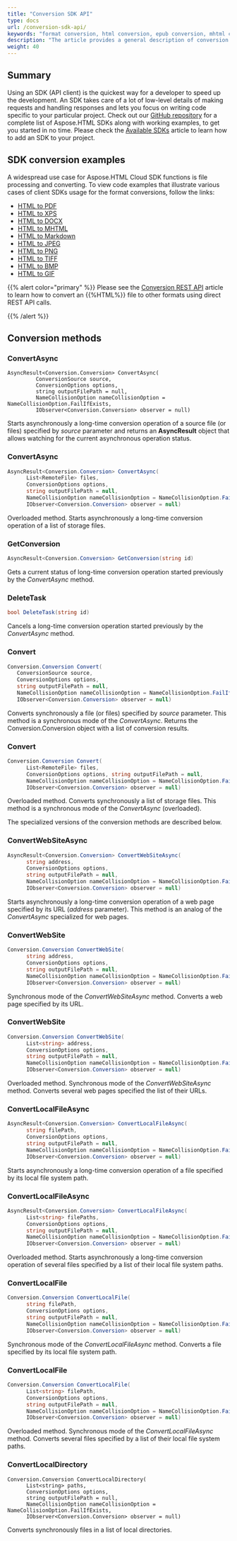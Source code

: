 ```yaml
---
title: "Conversion SDK API"
type: docs
url: /conversion-sdk-api/
keywords: "format conversion, html conversion, epub conversion, mhtml conversion, asynchronous conversion, conversion SDK, convert html to pdf, convert html to xps, convert html to doc, convert html to jpeg, convert html to png, convert html to tiff, Python, PHP, Perl, Android, Swift, C#, Java, Node.js"
description: "The article provides a general description of conversion features of Aspose.HTML Cloud SDK API. SDKs are wrappers upon REST API to help developers speed up their development. SDKs are available in PHP, Perl, Android, Swift, C#, Java and more."
weight: 40
---
```


## **Summary**

Using an SDK (API client) is the quickest way for a developer to speed up the development. An SDK takes care of a lot of low-level details of making requests and handling responses and lets you focus on writing code specific to your particular project. Check out our [GitHub repository](https://github.com/aspose-html-cloud) for a complete list of Aspose.HTML SDKs along with working examples, to get you started in no time. Please check the [Available SDKs](/html/available-sdks/) article to learn how to add an SDK to your project.

## **SDK conversion examples**

A widespread use case for Aspose.HTML Cloud SDK functions is file processing and converting. To view code examples that illustrate various cases of client SDKs usage for the format conversions, follow the links:

 - [HTML to PDF](/html/conversion-sdk-api/convert-html-to-pdf/) 
 - [HTML to XPS](/html/conversion-sdk-api/convert-html-to-xps/)
 - [HTML to DOCX](/html/conversion-sdk-api/convert-html-to-docx/) 
 - [HTML to MHTML](/html/conversion-sdk-api/convert-html-to-mhtml/)
 - [HTML to Markdown](/html/conversion-sdk-api/convert-html-to-markdown/)
 - [HTML to JPEG](/html/conversion-sdk-api/convert-html-to-jpeg/) 
 - [HTML to PNG](/html/conversion-sdk-api/convert-html-to-png/) 
 - [HTML to TIFF](/html/conversion-sdk-api/convert-html-to-tiff/) 
 - [HTML to BMP](/html/conversion-sdk-api/convert-html-to-bmp/) 
 - [HTML to GIF](/html/conversion-sdk-api/convert-html-to-gif/) 

{{% alert color="primary" %}} 
Please see the [Conversion REST API](/html/conversion-rest-api/) article to learn how to convert an {{%HTML%}} file to other formats using direct REST API calls.

{{% /alert %}} 

## **Conversion methods**



### ConvertAsync

 ```
 AsyncResult<Conversion.Conversion> ConvertAsync(
          ConversionSource source,
          ConversionOptions options,
          string outputFilePath = null,
          NameCollisionOption nameCollisionOption = NameCollisionOption.FailIfExists,
          IObserver<Conversion.Conversion> observer = null)
 ```

Starts asynchronously a long-time conversion operation of a source file (or files) specified by *source* parameter and returns an **AsyncResult** object that allows watching for the current asynchronous operation status. 



### ConvertAsync

```c#
AsyncResult<Conversion.Conversion> ConvertAsync(
      List<RemoteFile> files,
      ConversionOptions options,
      string outputFilePath = null,
      NameCollisionOption nameCollisionOption = NameCollisionOption.FailIfExists,
      IObserver<Conversion.Conversion> observer = null)
```

Overloaded method.  Starts asynchronously a long-time conversion operation of a list of storage files.



### GetConversion

```c#
AsyncResult<Conversion.Conversion> GetConversion(string id)
```

Gets a current status of long-time conversion operation started previously by the *ConvertAsync* method.



### DeleteTask

```c#
bool DeleteTask(string id)
```

Cancels a long-time conversion operation started previously by the *ConvertAsync* method.



### Convert

```c#
Conversion.Conversion Convert(
   ConversionSource source,
   ConversionOptions options,
   string outputFilePath = null,
   NameCollisionOption nameCollisionOption = NameCollisionOption.FailIfExists,
   IObserver<Conversion.Conversion> observer = null)
```

Converts synchronously a file (or files) specified by  *source* parameter. This method is a synchronous mode of the *ConvertAsync*. Returns the Conversion.Conversion object with a list of conversion results.



### Convert

```c#
Conversion.Conversion Convert(
      List<RemoteFile> files, 
      ConversionOptions options, string outputFilePath = null,
      NameCollisionOption nameCollisionOption = NameCollisionOption.FailIfExists,
      IObserver<Conversion.Conversion> observer = null)
```

Overloaded method. Converts synchronously a list of storage files. This method is a synchronous mode of the *ConvertAsync* (overloaded).

The specialized versions of the conversion methods are described below.

### ConvertWebSiteAsync

```c#
AsyncResult<Conversion.Conversion> ConvertWebSiteAsync(
      string address, 
      ConversionOptions options,
      string outputFilePath = null, 
      NameCollisionOption nameCollisionOption = NameCollisionOption.FailIfExists,
      IObserver<Conversion.Conversion> observer = null)
```

Starts asynchronously a long-time conversion operation of a web page specified by its URL (*address* parameter). This method is an analog of the *ConvertAsync* specialized for web pages.



### ConvertWebSite

```c#
Conversion.Conversion ConvertWebSite(
      string address,
      ConversionOptions options,
      string outputFilePath = null,
      NameCollisionOption nameCollisionOption = NameCollisionOption.FailIfExists,
      IObserver<Conversion.Conversion> observer = null)
```

Synchronous mode of the *ConvertWebSiteAsync* method. Converts a web page specified by its URL.



### ConvertWebSite

```c#
Conversion.Conversion ConvertWebSite(
      List<string> address, 
      ConversionOptions options,
      string outputFilePath = null, 
      NameCollisionOption nameCollisionOption = NameCollisionOption.FailIfExists,
      IObserver<Conversion.Conversion> observer = null)
```

Overloaded method. Synchronous mode of the *ConvertWebSiteAsync* method. Converts several web pages specified the list of their URLs.



### ConvertLocalFileAsync

```c#
AsyncResult<Conversion.Conversion> ConvertLocalFileAsync(
      string filePath,
      ConversionOptions options,
      string outputFilePath = null,
      NameCollisionOption nameCollisionOption = NameCollisionOption.FailIfExists,
      IObserver<Conversion.Conversion> observer = null)
```

Starts asynchronously a long-time conversion operation of a file specified by its local file system path.



### ConvertLocalFileAsync

```c#
AsyncResult<Conversion.Conversion> ConvertLocalFileAsync(
      List<string> filePaths, 
      ConversionOptions options,
      string outputFilePath = null, 
      NameCollisionOption nameCollisionOption = NameCollisionOption.FailIfExists,
      IObserver<Conversion.Conversion> observer = null)
```

Overloaded method.  Starts asynchronously a long-time conversion operation of several files specified by a list of their local file system paths.



### ConvertLocalFile

```c#
Conversion.Conversion ConvertLocalFile(
      string filePath,
      ConversionOptions options,
      string outputFilePath = null,
      NameCollisionOption nameCollisionOption = NameCollisionOption.FailIfExists,
      IObserver<Conversion.Conversion> observer = null)
```

Synchronous mode of the *ConvertLocalFileAsync* method. Converts a file specified by its local file system path.



### ConvertLocalFile

```c#
Conversion.Conversion ConvertLocalFile(
      List<string> filePath, 
      ConversionOptions options,
      string outputFilePath = null, 
      NameCollisionOption nameCollisionOption = NameCollisionOption.FailIfExists,
      IObserver<Conversion.Conversion> observer = null)
```

Overloaded method. Synchronous mode of the *ConvertLocalFileAsync* method. Converts several files specified by a list of their local file system paths.



### ConvertLocalDirectory

```
Conversion.Conversion ConvertLocalDirectory(
      List<string> paths,
      ConversionOptions options,
      string outputFilePath = null,
      NameCollisionOption nameCollisionOption = NameCollisionOption.FailIfExists,
      IObserver<Conversion.Conversion> observer = null)
```

Converts synchronously files in a list of local directories.